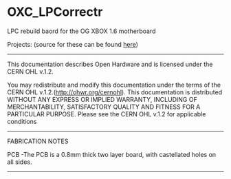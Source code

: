 # OXC_LPCorrectr
LPC rebuild baord for the OG XBOX 1.6 motherboard 

Projects: (source for these can be found [here](https://github.com/Kekule-OXC/OXC_LPCorrectr))

-------------------------------------------------------
This documentation describes Open Hardware and is licensed under the CERN OHL v.1.2.

You may redistribute and modify this documentation under the terms of the CERN OHL v.1.2.(http://ohwr.org/cernohl). 
This documentation is distributed WITHOUT ANY EXPRESS OR IMPLIED WARRANTY, INCLUDING OF MERCHANTABILITY, SATISFACTORY QUALITY AND FITNESS FOR A PARTICULAR PURPOSE. 
Please see the CERN OHL v.1.2 for applicable conditions

-------------------------------------------------------

FABRICATION NOTES

PCB
-The PCB is a 0.8mm thick two layer board, with castellated holes on all sides.

-------------------------------------------------------
